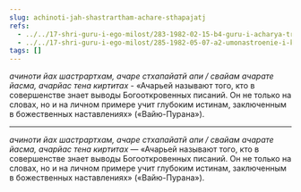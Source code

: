 ```yaml
---
slug: achinoti-jah-shastrartham-achare-sthapajatj
refs:
  - ../../17-shri-guru-i-ego-milost/283-1982-02-15-b4-guru-i-acharya-tri-aspekta-duhovnogo-uchitelya.md
  - ../../17-shri-guru-i-ego-milost/285-1982-05-07-a2-umonastroenie-i-kachestva-achari.md
tags: []
---
```


*ачиноти йах шастрартхам, ачаре стхапайатй апи / свайам ачарате йасма, ачарйас тена киртитах* - «Ачарьей называют того, кто в совершенстве знает выводы Богооткровенных писаний. Он не только на словах, но и на личном примере учит глубоким истинам, заключенным в божественных наставлениях» («Вайю-Пурана»).

---

*ачиноти йах шастрартхам, ачаре стхапайатй апи / свайам ачарате йасма, ачарйас тена киртитах* — «Ачарьей называют того, кто в совершенстве знает выводы Богооткровенных писаний. Он не только на словах, но и на личном примере учит глубоким истинам, заключенным в божественных наставлениях» («Вайю-Пурана»).
